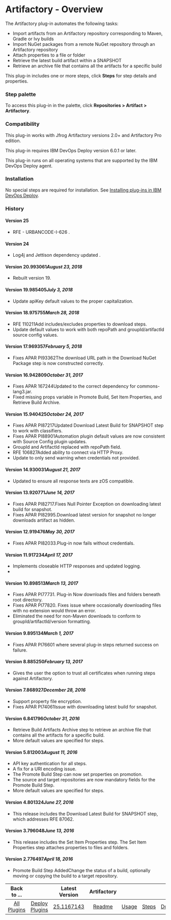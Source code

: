 
# Artifactory - Overview

The Artifactory plug-in automates the following tasks:

* Import artifacts from an Artifactory repository corresponding to Maven, Gradle or Ivy builds
* Import NuGet packages from a remote NuGet repository through an Artifactory repository
* Attach properties to a file or folder
* Retrieve the latest build artifact within a SNAPSHOT
* Retrieve an archive file that contains all the artifacts for a specific build

This plug-in includes one or more steps, click **Steps** for step details and properties.

### Step palette

To access this plug-in in the palette, click **Repositories > Artifact > Artifactory**.

### Compatibility

This plug-in works with Jfrog Artifactory versions 2.0+ and Artifactory Pro edition.

This plug-in requires IBM DevOps Deploy version 6.0.1 or later.

This plug-in runs on all operating systems that are supported by the IBM DevOps Deploy agent.

### Installation

No special steps are required for installation. See [Installing plug-ins in IBM DevOps Deploy](https://community.ibm.com/community/user/wasdevops/blogs/laurel-dickson-bull1/2022/06/13/install-plugins "Installing plug-ins in DevOps Deploy").

### History

#### Version 25

* RFE - URBANCODE-I-626 .

#### Version 24

* Log4j and Jettison dependency updated .

#### Version 20.993061*August 23, 2018*

* Rebuilt version 19.

#### Version 19.985405*July 3, 2018*

* Update apiKey default values to the proper capitalization.

#### Version 18.975755*March 28, 2018*

* RFE 110211Add includes/excludes properties to download steps.
* Update default values to work with both repoPath and groupId/artifactId source config values.

#### Version 17.969357*February 5, 2018*

* Fixes APAR PI93362The download URL path in the Download NuGet Package step is now constructed correctly.

#### Version 16.942809*October 31, 2017*

* Fixes APAR 167244Updated to the correct dependency for commons-lang3.jar.
* Fixed missing props variable in Promote Build, Set Item Properties, and Retrieve Build Archive.

#### Version 15.940425*October 24, 2017*

* Fixes APAR PI87217Updated Download Latest Build for SNAPSHOT step to work with classifiers.
* Fixes APAR PI88901Automation plugin default values are now consistent with Source Config plugin updates.
* GroupId and ArtifactId replaced with repoPath field.
* RFE 106827Added ability to connect via HTTP Proxy.
* Update to only send warning when credentials not provided.

#### Version 14.930031*August 21, 2017*

* Updated to ensure all response texts are zOS compatible.

#### Version 13.920771*June 14, 2017*

* Fixes APAR PI82717.Fixes Null Pointer Exception on downloading latest build for snapshot.
* Fixes APAR PI82995.Download latest version for snapshot no longer downloads artifact as hidden.

#### Version 12.919476*May 30, 2017*

* Fixes APAR PI82033.Plug-in now fails without credentials.

#### Version 11.917234*April 17, 2017*

* Implements closeable HTTP responses and updated logging.
*

#### Version 10.898513*March 13, 2017*

* Fixes APAR PI77731. Plug-in Now downloads files and folders beneath root directory.
* Fixes APAR PI77820. Fixes issue where occasionally downloading files with no extension would throw an error.
* Eliminated the need for non-Maven downloads to conform to groupId/artifactId/version formatting.

#### Version 9.895134*March 1, 2017*

* Fixes APAR PI76601 where several plug-in steps returned success on failure.

#### Version 8.885250*February 13, 2017*

* Gives the user the option to trust all certificates when running steps against Artifactory.

#### Version 7.868927*December 28, 2016*

* Support property file encryption.
* Fixes APAR PI74061Issue with downloading latest build for snapshot.

#### Version 6.841796*October 31, 2016*

* Retrieve Build Artifacts Archive step to retrieve an archive file that contains all the artifacts for a specific build.
* More default values are specified for steps.

#### Version 5.812003*August 11, 2016*

* API key authentication for all steps.
* A fix for a URI encoding issue.
* The Promote Build Step can now set properties on promotion.
* The source and target repositories are now mandatory fields for the Promote Build Step.
* More default values are specified for steps.

#### Version 4.801324*June 27, 2016*

* This release includes the Download Latest Build for SNAPSHOT step, which addresses RFE 87062.

#### Version 3.796048*June 13, 2016*

* This release includes the Set Item Properties step. The Set Item Properties step attaches properties to files and folders.

#### Version 2.776497*April 18, 2016*

* Promote Build Step AddedChange the status of a build, optionally moving or copying the build to a target repository.

|Back to ...||Latest Version|Artifactory ||||
| :---: | :---: | :---: | :---: | :---: | :---: | :---: |
|[All Plugins](../../index.md)|[Deploy Plugins](../README.md)|[25.1167143](https://raw.githubusercontent.com/UrbanCode/IBM-UCD-PLUGINS/main/files/Artifactory/ucd-Artifactory-25.1167143.zip)|[Readme](README.md)|[Usage](usage.md)|[Steps](steps.md)|[Downloads](downloads.md)|
